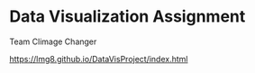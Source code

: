 # Data Visualization Assignment

Team Climage Changer

https://lmg8.github.io/DataVisProject/index.html
